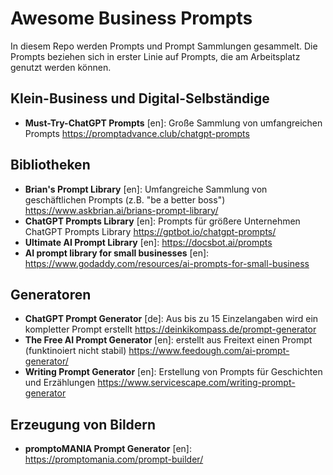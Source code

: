 Awesome Business Prompts
========================

In diesem Repo werden Prompts und Prompt Sammlungen gesammelt.
Die Prompts beziehen sich in erster Linie auf Prompts, die
am Arbeitsplatz genutzt werden können.

## Klein-Business und Digital-Selbständige

* **Must-Try-ChatGPT Prompts** [en]: Große Sammlung von umfangreichen Prompts https://promptadvance.club/chatgpt-prompts

## Bibliotheken

* **Brian's Prompt Library** [en]: Umfangreiche Sammlung von geschäftlichen Prompts (z.B. "be a better boss") https://www.askbrian.ai/brians-prompt-library/
* **ChatGPT Prompts Library** [en]: Prompts für größere Unternehmen ChatGPT Prompts Library https://gptbot.io/chatgpt-prompts/
* **Ultimate AI Prompt Library** [en]: https://docsbot.ai/prompts
* **AI prompt library for small businesses** [en]: https://www.godaddy.com/resources/ai-prompts-for-small-business

## Generatoren

* **ChatGPT Prompt Generator** [de]: Aus bis zu 15 Einzelangaben wird ein kompletter Prompt erstellt https://deinkikompass.de/prompt-generator
* **The Free AI Prompt Generator** [en]: erstellt aus Freitext einen Prompt (funktinoiert nicht stabil) https://www.feedough.com/ai-prompt-generator/
* **Writing Prompt Generator** [en]: Erstellung von Prompts für Geschichten und Erzählungen https://www.servicescape.com/writing-prompt-generator

## Erzeugung von Bildern

* **promptoMANIA Prompt Generator** [en]: https://promptomania.com/prompt-builder/
